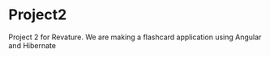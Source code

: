 # Project2
Project 2 for Revature. We are making a flashcard application using Angular and Hibernate
